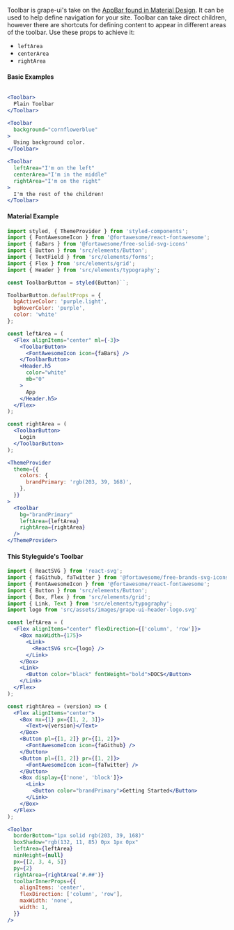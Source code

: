Toolbar is grape-ui's take on the [AppBar found in Material Design](https://material.io/components/app-bars-top). It can be used to help define navigation for your site. Toolbar can take direct children, however there are shortcuts for defining content to appear in different areas of the toolbar. Use these props to achieve it:

* `leftArea`
* `centerArea`
* `rightArea`

#### Basic Examples

```jsx in Markdown

<Toolbar>
  Plain Toolbar
</Toolbar>

<Toolbar
  background="cornflowerblue"
>
  Using background color.
</Toolbar>

<Toolbar
  leftArea="I'm on the left"
  centerArea="I'm in the middle"
  rightArea="I'm on the right"
>
  I'm the rest of the children!
</Toolbar>

```

#### Material Example

```jsx in Markdown
import styled, { ThemeProvider } from 'styled-components';
import { FontAwesomeIcon } from '@fortawesome/react-fontawesome';
import { faBars } from '@fortawesome/free-solid-svg-icons'
import { Button } from 'src/elements/Button';
import { TextField } from 'src/elements/forms';
import { Flex } from 'src/elements/grid';
import { Header } from 'src/elements/typography';

const ToolbarButton = styled(Button)``;

ToolbarButton.defaultProps = {
  bgActiveColor: 'purple.light',
  bgHoverColor: 'purple',
  color: 'white'
};

const leftArea = (
  <Flex alignItems="center" ml={-3}>
    <ToolbarButton>
      <FontAwesomeIcon icon={faBars} />
    </ToolbarButton>
    <Header.h5
      color="white"
      mb="0"
    >
      App
    </Header.h5>
  </Flex>
);

const rightArea = (
  <ToolbarButton>
    Login
  </ToolbarButton>
);

<ThemeProvider
  theme={{
    colors: {
      brandPrimary: 'rgb(203, 39, 168)',
    },
  }}
>
  <Toolbar
    bg="brandPrimary"
    leftArea={leftArea}
    rightArea={rightArea}
  />
</ThemeProvider>

```

#### This Styleguide's Toolbar

```jsx in Markdown
import { ReactSVG } from 'react-svg';
import { faGithub, faTwitter } from '@fortawesome/free-brands-svg-icons';
import { FontAwesomeIcon } from '@fortawesome/react-fontawesome';
import { Button } from 'src/elements/Button';
import { Box, Flex } from 'src/elements/grid';
import { Link, Text } from 'src/elements/typography';
import logo from 'src/assets/images/grape-ui-header-logo.svg'

const leftArea = (
  <Flex alignItems="center" flexDirection={['column', 'row']}>
    <Box maxWidth={175}>
      <Link>
        <ReactSVG src={logo} />
      </Link>
    </Box>
    <Link>
      <Button color="black" fontWeight="bold">DOCS</Button>
    </Link>
  </Flex>
);

const rightArea = (version) => (
  <Flex alignItems="center">
    <Box mx={1} px={[1, 2, 3]}>
      <Text>v{version}</Text>
    </Box>
    <Button pl={[1, 2]} pr={[1, 2]}>
      <FontAwesomeIcon icon={faGithub} />
    </Button>
    <Button pl={[1, 2]} pr={[1, 2]}>
      <FontAwesomeIcon icon={faTwitter} />
    </Button>
    <Box display={['none', 'block']}>
      <Link>
        <Button color="brandPrimary">Getting Started</Button>
      </Link>
    </Box>
  </Flex>
);

<Toolbar
  borderBottom="1px solid rgb(203, 39, 168)"
  boxShadow="rgb(132, 11, 85) 0px 1px 0px"
  leftArea={leftArea}
  minHeight={null}
  px={[2, 3, 4, 5]}
  py={2}
  rightArea={rightArea('#.##')}
  toolbarInnerProps={{
    alignItems: 'center',
    flexDirection: ['column', 'row'],
    maxWidth: 'none',
    width: 1,
  }}
/>

```
